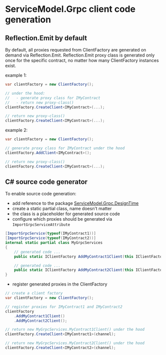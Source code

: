 # ServiceModel.Grpc client code generation

## Reflection.Emit by default

By default, all proxies requested from ClientFactory are generated on demand via Reflection.Emit.
Reflection.Emit proxy class is generated only once for the specific contract, no matter how many ClientFactory instances exist.

example 1:

``` c#
var clientFactory = new ClientFactory();

// under the hood:
//   - generate proxy class for IMyContract
//   - return new proxy-class()
clientFactory.CreateClient<IMyContract>(...);

// return new proxy-class()
clientFactory.CreateClient<IMyContract>(...);
```

example 2:

``` c#
var clientFactory = new ClientFactory();

// generate proxy class for IMyContract under the hood
clientFactory.AddClient<IMyContract>();

// return new proxy-class()
clientFactory.CreateClient<IMyContract>(...);
```

## C# source code generator

To enable source code generation:

- add reference to the package [ServiceModel.Grpc.DesignTime](https://www.nuget.org/packages/ServiceModel.Grpc.DesignTime)
- create a static partial class, name doesn't matter
- the class is a placeholder for generated source code
- configure which proxies should be generated via `ImportGrpcServiceAttribute`

``` c#
[ImportGrpcService(typeof(IMyContract1))]
[ImportGrpcService(typeof(IMyContract2))]
internal static partial class MyGrpcServices
{
    // generated code ...
    public static IClientFactory AddMyContract1Client(this IClientFactory clientFactory, Action<ServiceModelGrpcClientOptions> configure = null) {}

    // generated code ...
    public static IClientFactory AddMyContract2Client(this IClientFactory clientFactory, Action<ServiceModelGrpcClientOptions> configure = null) {}
}
```

- register generated proxies in the ClientFactory

``` c#
// create a client factory
var clientFactory = new ClientFactory();

// register proxies for IMyContract1 and IMyContract2
clientFactory
    .AddMyContract1Client()
    .AddMyContract2Client();

// return new MyGrpcServices.MyContract1Client() under the hood
clientFactory.CreateClient<IMyContract1>(channel);

// return new MyGrpcServices.MyContract2Client() under the hood
clientFactory.CreateClient<IMyContract2>(channel);
```

